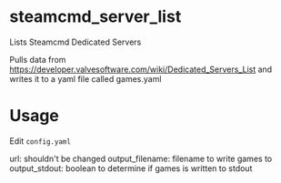 # steamcmd_server_list
Lists Steamcmd Dedicated Servers

Pulls data from https://developer.valvesoftware.com/wiki/Dedicated_Servers_List and writes it to a yaml file called games.yaml

# Usage
Edit `config.yaml`

url: shouldn't be changed
output_filename: filename to write games to
output_stdout: boolean to determine if games is written to stdout
